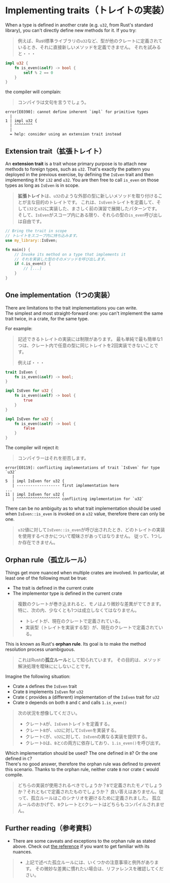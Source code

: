 # Implementing traits（トレイトの実装）

When a type is defined in another crate (e.g. `u32`, from Rust's standard library), you
can't directly define new methods for it. If you try:

> 例えば、Rust標準ライブラリの`u32`など、型が他のクレートに定義されているとき、それに直接新しいメソッドを定義できません。
> それを試みると・・・

```rust
impl u32 {
    fn is_even(&self) -> bool {
        self % 2 == 0
    }
}
```

the compiler will complain:

> コンパイラは文句を言うでしょう。

```text
error[E0390]: cannot define inherent `impl` for primitive types
  |
1 | impl u32 {
  | ^^^^^^^^
  |
  = help: consider using an extension trait instead
```

## Extension trait（拡張トレイト）

An **extension trait** is a trait whose primary purpose is to attach new methods
to foreign types, such as `u32`.
That's exactly the pattern you deployed in the previous exercise, by defining
the `IsEven` trait and then implementing it for `i32` and `u32`. You are then
free to call `is_even` on those types as long as `IsEven` is in scope.

> **拡張トレイト**は、`u32`のような外部の型に新しいメソッドを取り付けることが主な目的のトレイトです。
> これは、`IsEven`トレイトを定義して、そして`i32`と`u32`に実装した、まさしく前の演習で展開したパターンです。
> そして、`IsEven`がスコープ内にある限り、それらの型の`is_even`呼び出しは自由です。

```rust
// Bring the trait in scope
// トレイトをスコープ内に持ち込みます。
use my_library::IsEven;

fn main() {
    // Invoke its method on a type that implements it
    // それを実装した型のそのメソッドを呼び出します。
    if 4.is_even() {
        // [...]
    }
}
```

## One implementation（1つの実装）

There are limitations to the trait implementations you can write.\
The simplest and most straight-forward one: you can't implement the same trait twice,
in a crate, for the same type.

For example:

> 記述できるトレイトの実装には制限があります。
> 最も単純で最も簡単な1つは、クレート内で任意の型に同じトレイトを2回実装できないことです。
>
> 例えば・・・

```rust
trait IsEven {
    fn is_even(&self) -> bool;
}

impl IsEven for u32 {
    fn is_even(&self) -> bool {
        true
    }
}

impl IsEven for u32 {
    fn is_even(&self) -> bool {
        false
    }
}
```

The compiler will reject it:

> コンパイラーはそれを拒否します。

```text
error[E0119]: conflicting implementations of trait `IsEven` for type `u32`
   |
5  | impl IsEven for u32 {
   | ------------------- first implementation here
...
11 | impl IsEven for u32 {
   | ^^^^^^^^^^^^^^^^^^^ conflicting implementation for `u32`
```

There can be no ambiguity as to what trait implementation should be used when `IsEven::is_even`
is invoked on a `u32` value, therefore there can only be one.

> `u32`値に対して`IsEven::is_even`が呼び出されたとき、どのトレイトの実装を使用するべきかについて曖昧さがあってはなりません。
> 従って、1つしか存在できません。

## Orphan rule（孤立ルール）

Things get more nuanced when multiple crates are involved.
In particular, at least one of the following must be true:

- The trait is defined in the current crate
- The implementor type is defined in the current crate

> 複数のクレートが巻き込まれると、モノはより微妙な差異がでてきます。
> 特に、次の内、少なくとも1つは成立しなくてはなりません。
>
> - トレイトが、現在のクレートで定義されている。
> - 実装型（トレイトを実装する型）が、現在のクレートで定義されている。

This is known as Rust's **orphan rule**. Its goal is to make the method resolution
process unambiguous.

> これはRustの**孤立ルール**として知られています。
> その目的は、メソッド解決処理を曖昧ににしないことです。

Imagine the following situation:

- Crate `A` defines the `IsEven` trait
- Crate `B` implements `IsEven` for `u32`
- Crate `C` provides a (different) implementation of the `IsEven` trait for `u32`
- Crate `D` depends on both `B` and `C` and calls `1.is_even()`

> 次の状況を想像してください。
>
> - クレート`A`が、`IsEven`トレイトを定義する。
> - クレート`B`が、`u32`に対して`IsEven`を実装する。
> - クレート`C`が、`u32`に対して、`IsEven`の異なる実装を提供する。
> - クレート`D`は、`B`と`C`の両方に依存しており、`1.is_even()`を呼び出す。

Which implementation should be used? The one defined in `B`? Or the one defined in `C`?\
There's no good answer, therefore the orphan rule was defined to prevent this scenario.
Thanks to the orphan rule, neither crate `B` nor crate `C` would compile.

> どちらの実装が使用されるべきでしょうか？`B`で定義されたモノでしょうか？それとも`C`で定義されたものでしょうか？
> 良い答えはありません。従って、孤立ルールはこのシナリオを避けるために定義されました。
> 孤立ルールのおかげで、`B`クレートと`C`クレートはどちらもコンパイルされません。

## Further reading（参考資料）

- There are some caveats and exceptions to the orphan rule as stated above.
  Check out [the reference](https://doc.rust-lang.org/reference/items/implementations.html#trait-implementation-coherence)
  if you want to get familiar with its nuances.

> - 上記で述べた孤立ルールには、いくつかの注意事項と例外があります。
>   その微妙な差異に慣れたい場合は、リファレンスを確認してください。

